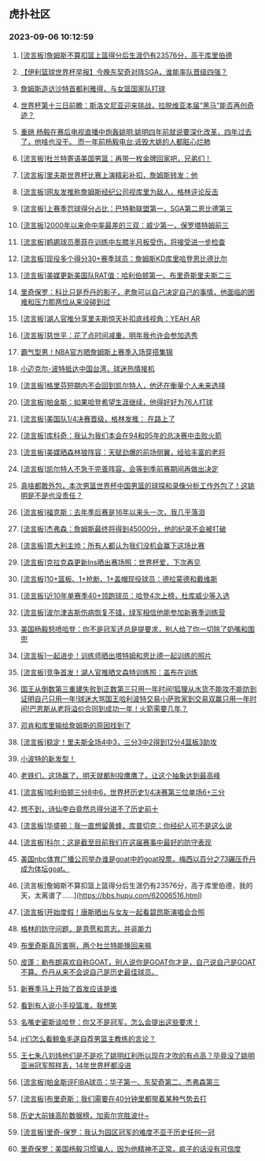 ## 虎扑社区 
### 2023-09-06 10:12:59

1. [[流言板]詹姆斯不算扣篮上篮得分后生涯仍有23576分，高于库里伯德](https://bbs.hupu.com/62006111.html)

2. [【伊利篮球世界杯早报】今晚东契奇对阵SGA，谁能率队晋级四强？](https://bbs.hupu.com/62004156.html)

3. [詹姆斯造访沙特首都利雅得，与女篮国家队打球](https://bbs.hupu.com/62006041.html)

4. [世界杯第十三日前瞻：斯洛文尼亚迎来挑战，拉脱维亚本届“黑马”能否再创奇迹？](https://bbs.hupu.com/62001075.html)

5. [重磅 杨毅在赛后电视直播中炮轰姚明:姚明四年前就说要深化改革，四年过去了，他啥也没干。   而一年前杨毅电台:诋毁大姚的人都脏心烂肺](https://bbs.hupu.com/62006331.html)

6. [[流言板]杜兰特寄语美国男篮：再带一枚金牌回家吧，兄弟们！](https://bbs.hupu.com/62006019.html)

7. [[流言板]里夫斯世界杯比赛上演精彩补扣，詹姆斯转发：他](https://bbs.hupu.com/62005893.html)

8. [[流言板]网友发推称詹姆斯经纪公司视库里为敌人，格林评论反击](https://bbs.hupu.com/62006544.html)

9. [[流言板]上赛季罚球得分占比：巴特勒联盟第一，SGA第二恩比德第三](https://bbs.hupu.com/62006328.html)

10. [[流言板]2000年以来命中率最差的三双：威少第一，保罗塔特姆前三](https://bbs.hupu.com/62006732.html)

11. [[流言板]鹈鹕球员墨菲在训练中左膝半月板受伤，将接受进一步检查](https://bbs.hupu.com/62006351.html)

12. [[流言板]现役多个得分30+赛季球员：詹姆斯KD库里哈登恩比德比尔](https://bbs.hupu.com/62006420.html)

13. [[流言板]美媒更新美国队RAT值：哈利伯顿第一、布里奇斯里夫斯二三](https://bbs.hupu.com/62005083.html)

14. [里奇保罗：科比只是乔丹的影子，老詹可以自己决定自己的事情，他面临的困难和压力那两位从来没碰到过](https://bbs.hupu.com/62006296.html)

15. [[流言板]湖人官推分享里夫斯惊天补扣底线视角：YEAH AR](https://bbs.hupu.com/62004366.html)

16. [[流言板]慈世平：花了点时间减重，明年我也许会参加选秀](https://bbs.hupu.com/62006047.html)

17. [霸气型男！NBA官方晒詹姆斯上赛季入场穿搭集锦](https://bbs.hupu.com/62005994.html)

18. [小迈克尔-波特抵达中国台湾，球迷热情接机](https://bbs.hupu.com/62006834.html)

19. [[流言板]格里芬短期内不会回到凯尔特人，他还在衡量个人未来选择](https://bbs.hupu.com/62006239.html)

20. [[流言板]帕金斯：如果哈登希望生涯继续，他得好好为76人打球](https://bbs.hupu.com/62006006.html)

21. [[流言板]美国队1/4决赛晋级，格林发推： 在路上了](https://bbs.hupu.com/62006028.html)

22. [[流言板]库科奇：我认为我们本会在94和95年的总决赛中击败火箭](https://bbs.hupu.com/62006711.html)

23. [[流言板]美媒晒森林狼阵容：天赋劲爆的前场侧翼，经验丰富的老将](https://bbs.hupu.com/62006728.html)

24. [[流言板]凯尔特人不急于完善阵容，会等到季前赛期间再做出决定](https://bbs.hupu.com/62006195.html)

25. [真啥都敢外包，本次男篮世界杯中国男篮的球探和录像分析工作外包了！这姚明是不是也没责任？](https://bbs.hupu.com/62005917.html)

26. [[流言板]福克斯：去年季后赛是16年以来头一次，我几乎落泪](https://bbs.hupu.com/62006306.html)

27. [[流言板]杰弗森：詹姆斯最终将得到45000分，他的纪录不会被打破](https://bbs.hupu.com/62003921.html)

28. [[流言板]意大利主帅：所有人都认为我们没机会赢下这场比赛](https://bbs.hupu.com/62006663.html)

29. [[流言板]克拉克森更新Ins晒出赛场照：世界杯爱，下次再见](https://bbs.hupu.com/62004695.html)

30. [[流言板]10+篮板、1+抢断、1+盖帽现役球员：德拉蒙德和戴维斯](https://bbs.hupu.com/62007000.html)

31. [[流言板]近10年单赛季40+领跑球员：哈登4次上榜，杜库威少等入选](https://bbs.hupu.com/62006944.html)

32. [[流言板]波尔津吉斯伤病恢复不错，绿军相信他能参加新赛季训练营](https://bbs.hupu.com/62006439.html)

33. [美国杨毅怒喷哈登：你不是冠军还总是提要求，别人给了你一切除了奶嘴和围兜](https://bbs.hupu.com/62006036.html)

34. [[流言板]一起进步！训练师晒出塔特姆和恩比德一起训练的照片](https://bbs.hupu.com/62007026.html)

35. [[流言板]竞争首发！湖人官推晒文森特训练照：盖布在训练](https://bbs.hupu.com/62005984.html)

36. [国王从倒数第三重建失败到正数第三只用一年时间!狐狸从水货不能攻不能防到证明自己只用一年!球迷大骂国王哈利波特交易小萨败家到交易双赢只用一年时间!巴恩斯从老将溢价合同到成功一年！火箭需要几年？](https://bbs.hupu.com/62006782.html)

37. [邓肯和库里输给詹姆斯的原因找到了](https://bbs.hupu.com/62006172.html)

38. [[流言板]稳定！里夫斯全场4中3，三分3中2得到12分4篮板3助攻](https://bbs.hupu.com/62003884.html)

39. [小波特的新发型！](https://bbs.hupu.com/62006325.html)

40. [老铁们，这场赢了，明天就都别投鹰鹰了，让这个抽象达到最高峰](https://bbs.hupu.com/62006706.html)

41. [[流言板]哈利伯顿三分8中6，世界杯历史1/4决赛第三位单场6+三分](https://bbs.hupu.com/62004536.html)

42. [想不到，诗仙李白竟然总得分进不了历史前十](https://bbs.hupu.com/62006485.html)

43. [[流言板]华盛顿：我一直想留黄蜂，库普切克：你经纪人可不是这么说](https://bbs.hupu.com/62006632.html)

44. [[流言板]科尔：这是截至目前我们在这届赛事中最好的防守表现](https://bbs.hupu.com/62006528.html)

45. [美国nbc体育广播公司举办谁是goat中的goat投票，梅西以百分之73碾压乔丹成为体坛goat。](https://bbs.hupu.com/62005970.html)

46. [流言板]詹姆斯不算扣篮上篮得分后生涯仍有23576分，高于库里伯德，我的天，太离谱了……](https://bbs.hupu.com/62006516.html)

47. [[流言板]开始度假！唐斯晒出与女友一起看碧昂斯演唱会合照](https://bbs.hupu.com/62006947.html)

48. [格林的防守问题，是意愿和意志，并非能力](https://bbs.hupu.com/62006291.html)

49. [布里奇斯真厉害啊，两个杜兰特能换回来嘛](https://bbs.hupu.com/62006561.html)

50. [皮蓬：勒布朗喜欢自称GOAT，别人说你是GOAT你才是，自己说自己是GOAT不算。乔丹从来不会说自己是历史最佳球员。](https://bbs.hupu.com/62006850.html)

51. [新赛季马上开始了首发应该是谁](https://bbs.hupu.com/62006945.html)

52. [看到有人说小手投篮准，我想笑](https://bbs.hupu.com/62006113.html)

53. [名嘴史密斯谈哈登：你又不是冠军，怎么会提出这些要求！](https://bbs.hupu.com/62006700.html)

54. [jr们怎么看鲸鱼毛遂自荐男篮主教练的言论？](https://bbs.hupu.com/62006414.html)

55. [王七朱八刘炜他们是不是吃了姚明红利所以现在才吹的有点高？毕竟没了姚明亚洲冠军照样丢，14年世界杯都没进](https://bbs.hupu.com/62007072.html)

56. [[流言板]帕金斯评FIBA球员：华子第一、东契奇第二、杰弗森第三](https://bbs.hupu.com/62005980.html)

57. [[流言板]布里奇斯：我们需要在40分钟里都带着某种气势去打](https://bbs.hupu.com/62006592.html)

58. [历史大前锋高阶数据榜，加索尔完胜波什~](https://bbs.hupu.com/62006963.html)

59. [[流言板]里奇-保罗：我认为园区冠军的难度不亚于历史任何一冠](https://bbs.hupu.com/62001267.html)

60. [里奇保罗：美国杨毅习惯骗人，因为他精神不正常，疯子的话没有可信度](https://bbs.hupu.com/62005929.html)

